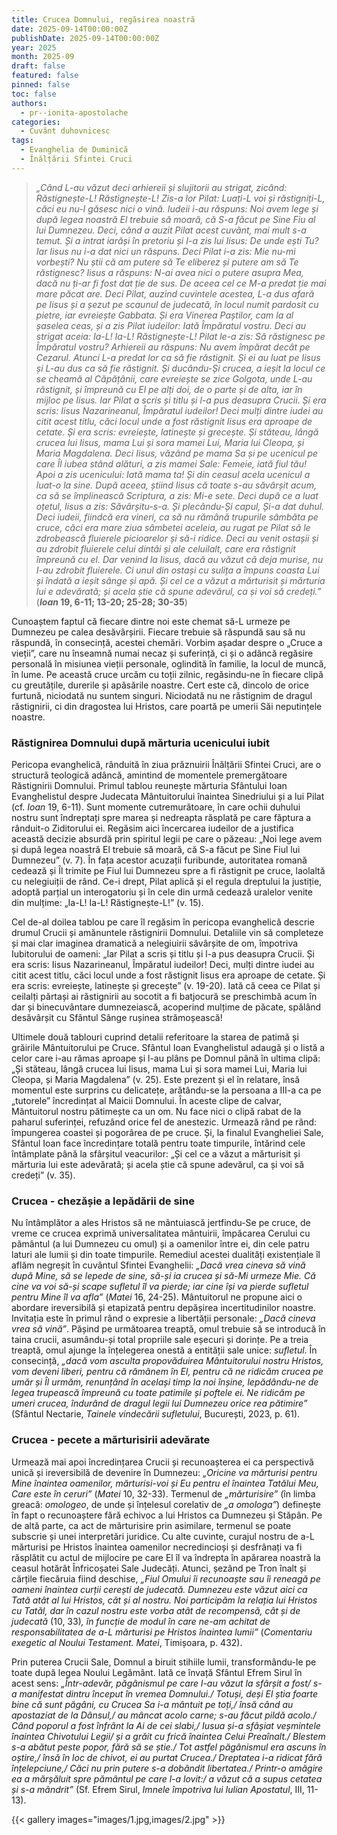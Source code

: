 ```yaml
---
title: Crucea Domnului, regăsirea noastră
date: 2025-09-14T00:00:00Z
publishDate: 2025-09-14T00:00:00Z
year: 2025
month: 2025-09
draft: false
featured: false
pinned: false
toc: false
authors:
  - pr--ionita-apostolache
categories:
  - Cuvânt duhovnicesc
tags:
  - Evanghelia de Duminică
  - Înălțării Sfintei Cruci
---
```


> _„Când L-au văzut deci arhiereii și slujitorii au strigat, zicând: Răstignește-L! Răstignește-L! Zis-a lor Pilat: Luați-L voi și răstigniți-L, căci eu nu-I găsesc nici o vină. Iudeii i-au răspuns: Noi avem lege și după legea noastră El trebuie să moară, că S-a făcut pe Sine Fiu al lui Dumnezeu. Deci, când a auzit Pilat acest cuvânt, mai mult s-a temut. Și a intrat iarăși în pretoriu și I-a zis lui Iisus: De unde ești Tu? Iar Iisus nu i-a dat nici un răspuns. Deci Pilat i-a zis: Mie nu-mi vorbești? Nu știi că am putere să Te eliberez și putere am să Te răstignesc? Iisus a răspuns: N-ai avea nici o putere asupra Mea, dacă nu ți-ar fi fost dat ție de sus. De aceea cel ce M-a predat ție mai mare păcat are. Deci Pilat, auzind cuvintele acestea, L-a dus afară pe Iisus și a șezut pe scaunul de judecată, în locul numit pardosit cu pietre, iar evreiește Gabbata. Și era Vinerea Paștilor, cam la al șaselea ceas, și a zis Pilat iudeilor: Iată Împăratul vostru. Deci au strigat aceia: Ia-L! Ia-L! Răstignește-L! Pilat le-a zis: Să răstignesc pe Împăratul vostru? Arhiereii au răspuns: Nu avem împărat decât pe Cezarul. Atunci L-a predat lor ca să fie răstignit. Și ei au luat pe Iisus și L-au dus ca să fie răstignit. Și ducându-Și crucea, a ieșit la locul ce se cheamă al Căpățânii, care evreiește se zice Golgota, unde L-au răstignit, și împreună cu El pe alți doi, de o parte și de alta, iar în mijloc pe Iisus. Iar Pilat a scris și titlu și l-a pus deasupra Crucii. Și era scris: Iisus Nazarineanul, Împăratul iudeilor! Deci mulți dintre iudei au citit acest titlu, căci locul unde a fost răstignit Iisus era aproape de cetate. Și era scris: evreiește, latinește și grecește. Și stăteau, lângă crucea lui Iisus, mama Lui și sora mamei Lui, Maria lui Cleopa, și Maria Magdalena. Deci Iisus, văzând pe mama Sa și pe ucenicul pe care Îl iubea stând alături, a zis mamei Sale: Femeie, iată fiul tău! Apoi a zis ucenicului: Iată mama ta! Și din ceasul acela ucenicul a luat-o la sine. După aceea, știind Iisus că toate s-au săvârșit acum, ca să se împlinească Scriptura, a zis: Mi-e sete. Deci după ce a luat oțetul, Iisus a zis: Săvârșitu-s-a. Și plecându-Și capul, Și-a dat duhul. Deci iudeii, fiindcă era vineri, ca să nu rămână trupurile sâmbăta pe cruce, căci era mare ziua sâmbetei aceleia, au rugat pe Pilat să le zdrobească fluierele picioarelor și să-i ridice. Deci au venit ostașii și au zdrobit fluierele celui dintâi și ale celuilalt, care era răstignit împreună cu el. Dar venind la Iisus, dacă au văzut că deja murise, nu I-au zdrobit fluierele. Ci unul din ostași cu sulița a împuns coasta Lui și îndată a ieșit sânge și apă. Și cel ce a văzut a mărturisit și mărturia lui e adevărată; și acela știe că spune adevărul, ca și voi să credeți.”_ (**_Ioan_ 19, 6-11; 13-20; 25-28; 30-35**)

Cunoaștem faptul că fiecare dintre noi este chemat să-L urmeze pe Dumnezeu pe calea desăvârșirii. Fiecare trebuie să răspundă sau să nu răspundă, în consecință, acestei chemări. Vorbim așadar despre o „Cruce a vieții”, care nu înseamnă numai necaz și suferință, ci și o adâncă regăsire personală în misiunea vieții personale, oglindită în familie, la locul de muncă, în lume. Pe această cruce urcăm cu toții zilnic, regăsindu-ne în fiecare clipă cu greutățile, durerile și apăsările noastre. Cert este că, dincolo de orice furtună, niciodată nu suntem singuri. Niciodată nu ne răstignim de dragul răstignirii, ci din dragostea lui Hristos, care poartă pe umerii Săi neputințele noastre.

### Răstignirea Domnului după mărturia ucenicului iubit

Pericopa evanghelică, rânduită în ziua prăznuirii Înălțării Sfintei Cruci, are o structură teologică adâncă, amintind de momentele premergătoare Răstignirii Domnului. Primul tablou reunește mărturia Sfântului Ioan Evanghelistul despre Judecata Mântuitorului înaintea Sinedriului și a lui Pilat (cf. _Ioan_ 19, 6-11). Sunt momente cutremurătoare, în care ochii duhului nostru sunt îndreptați spre marea și nedreapta răsplată pe care făptura a rânduit-o Ziditorului ei. Regăsim aici încercarea iudeilor de a justifica această decizie absurdă prin spiritul legii pe care o păzeau: „Noi lege avem și după legea noastră El trebuie să moară, că S-a făcut pe Sine Fiul lui Dumnezeu” (v. 7). În fața acestor acuzații furibunde, autoritatea romană cedează și Îl trimite pe Fiul lui Dumnezeu spre a fi răstignit pe cruce, laolaltă cu nelegiuiții de rând. Ce-i drept, Pilat aplică și el regula dreptului la justiție, adoptă parțial un interogatoriu și în cele din urmă cedează uralelor venite din mulțime: „Ia-L! Ia-L! Răstignește-L!” (v. 15).

Cel de-al doilea tablou pe care îl regăsim în pericopa evanghelică descrie drumul Crucii și amănuntele răstignirii Domnului. Detaliile vin să completeze și mai clar imaginea dramatică a nelegiuirii săvârșite de om, împotriva Iubitorului de oameni: „Iar Pilat a scris și titlu și l-a pus deasupra Crucii. Și era scris: Iisus Nazarineanul, Împăratul iudeilor! Deci, mulți dintre iudei au citit acest titlu, căci locul unde a fost răstignit Iisus era aproape de cetate. Și era scris: evreiește, latinește și grecește” (v. 19-20). Iată că ceea ce Pilat și ceilalți părtași ai răstignirii au socotit a fi batjocură se preschimbă acum în dar și binecuvântare dumnezeiască, acoperind mulțime de păcate, spălând desăvârșit cu Sfântul Sânge rușinea strămoșească!

Ultimele două tablouri cuprind detalii referitoare la starea de patimă și grăirile Mântuitorului pe Cruce. Sfântul Ioan Evanghelistul adaugă și o listă a celor care i-au rămas aproape și l-au plâns pe Domnul până în ultima clipă: „Și stăteau, lângă crucea lui Iisus, mama Lui și sora mamei Lui, Maria lui Cleopa, și Maria Magdalena” (v. 25). Este prezent și el în relatare, însă momentul este surprins cu delicatețe, arătându-se la persoana a III-a ca pe „tutorele” încredințat al Maicii Domnului. În aceste clipe de calvar, Mântuitorul nostru pătimește ca un om. Nu face nici o clipă rabat de la paharul suferinței, refuzând orice fel de anestezic. Urmează rând pe rând: împungerea coastei și pogorârea de pe cruce. Și, la finalul Evangheliei Sale, Sfântul Ioan face încredințare totală pentru toate timpurile, întărind cele întâmplate până la sfârșitul veacurilor: „Și cel ce a văzut a mărturisit și mărturia lui este adevărată; și acela știe că spune adevărul, ca și voi să credeți” (v. 35).

### Crucea - chezășie a lepădării de sine

Nu întâmplător a ales Hristos să ne mântuiască jertfindu-Se pe cruce, de vreme ce crucea exprimă universalitatea mântuirii, împăcarea Cerului cu pământul (a lui Dumnezeu cu omul) și a oamenilor între ei, din cele patru laturi ale lumii și din toate timpurile. Remediul acestei dualități existențiale îl aflăm negreșit în cuvântul Sfintei Evanghelii: _„Dacă vrea cineva să vină după Mine, să se lepede de sine, să-și ia crucea și să-Mi urmeze Mie. Că cine va voi să-și scape sufletul îl va pierde; iar cine își va pierde sufletul pentru Mine îl va afla”_ (_Matei_ 16, 24-25). Mântuitorul ne propune aici o abordare ireversibilă și etapizată pentru depășirea incertitudinilor noastre. Invitația este în primul rând o expresie a libertății personale: _„Dacă cineva vrea să vină”_. Pășind pe următoarea treaptă, omul trebuie să se introducă în taina crucii, asumându-și total propriile sale eșecuri și dorințe. Pe a treia treaptă, omul ajunge la înțelegerea onestă a entității sale unice: _sufletul_. În consecință, _„dacă vom asculta propovăduirea Mântuitorului nostru Hristos, vom deveni liberi, pentru că rămânem în El, pentru că ne ridicăm crucea pe umăr și Îl urmăm, renunțând în același timp la noi înșine, lepădându-ne de legea trupească împreună cu toate patimile și poftele ei. Ne ridicăm pe umeri crucea, îndurând de dragul legii lui Dumnezeu orice rea pătimire”_ (Sfântul Nectarie, _Tainele vindecării sufletului_, București, 2023, p. 61).

### Crucea - pecete a mărturisirii adevărate

Urmează mai apoi încredințarea Crucii și recunoașterea ei ca perspectivă unică și ireversibilă de devenire în Dumnezeu: _„Oricine va mărturisi pentru Mine înaintea oamenilor, mărturisi-voi și Eu pentru el înaintea Tatălui Meu, Care este în ceruri”_ (_Matei_ 10, 32-33). Termenul de _„mărturisire”_ (în limba greacă: _omologeo_, de unde și înțelesul corelativ de _„a omologa”_) definește în fapt o recunoaștere fără echivoc a lui Hristos ca Dumnezeu și Stăpân. Pe de altă parte, ca act de mărturisire prin asimilare, termenul se poate subscrie și unei interpretări juridice. Cu alte cuvinte, curajul nostru de a-L mărturisi pe Hristos înaintea oamenilor necredincioși și desfrânați va fi răsplătit cu actul de mijlocire pe care El îl va îndrepta în apărarea noastră la ceasul hotărât Înfricoșatei Sale Judecăți. Atunci, șezând pe Tron înalt și cărțile fiecăruia fiind deschise, _„Fiul Omului îi recunoaște sau îi reneagă pe oameni înaintea curții cerești de judecată. Dumnezeu este văzut aici ca Tată atât al lui Hristos, cât și al nostru. Noi participăm la relația lui Hristos cu Tatăl, dar în cazul nostru este vorba atât de recompensă, cât și de judecată_ (10, 33)_, în funcție de modul în care ne-am achitat de responsabilitatea de a-L mărturisi pe Hristos înaintea lumii”_ (_Comentariu exegetic al Noului Testament. Matei_, Timișoara, p. 432).

Prin puterea Crucii Sale, Domnul a biruit stihiile lumii, transformându-le pe toate după legea Noului Legământ. Iată ce învață Sfântul Efrem Sirul în acest sens: _„Într-adevăr, păgânismul pe care l-au văzut la sfârșit a fost/ s-a manifestat dintru început în vremea Domnului./ Totuși, deși El știa foarte bine că sunt păgâni, cu Crucea Sa i-a mântuit pe toți,/ însă când au apostaziat de la Dânsul,/ au mâncat acolo carne; s-au făcut pildă acolo./ Când poporul a fost înfrânt la Ai de cei slabi,/ Iusua și-a sfâșiat veșmintele înaintea Chivotului Legii/ și a grăit cu frică înaintea Celui Preaînalt./ Blestem s-a abătut peste popor, fără să se știe./ Tot astfel păgânismul era ascuns în oștire,/ însă în loc de chivot, ei au purtat Crucea./ Dreptatea i-a ridicat fără înțelepciune,/ Căci nu prin putere s-a dobândit libertatea./ Printr-o amăgire ea a mărșăluit spre pământul pe care l-a lovit:/ a văzut că a supus cetatea și s-a mândrit”_ (Sf. Efrem Sirul, _Imnele împotriva lui Iulian Apostatul_, III, 11-13).

{{< gallery images="images/1.jpg,images/2.jpg" >}}